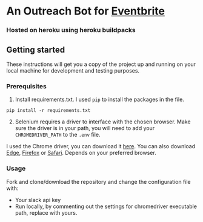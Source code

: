 # An Outreach Bot for [Eventbrite](eventbrite.com)

### Hosted on heroku using heroku buildpacks

## Getting started

These instructions will get you a copy of the project up and running on your local machine for development and testing purposes.

### Prerequisites

1. Install requirements.txt. I used `pip` to install the packages in the file.

`pip install -r requirements.txt`

2. Selenium requires a driver to interface with the chosen browser. Make sure the driver is in your path, you will need to add your `CHROMEDRIVER_PATH` to the `.env` file.

I used the Chrome driver, you can download it [here](https://sites.google.com/chromium.org/driver/). You can also download [Edge](https://developer.microsoft.com/en-us/microsoft-edge/tools/webdriver/), [Firefox](https://github.com/mozilla/geckodriver/releases) or [Safari](https://webkit.org/blog/6900/webdriver-support-in-safari-10/). Depends on your preferred browser.

### Usage

Fork and clone/download the repository and change the configuration file with:

* Your slack api key
* Run locally, by commenting out the settings for chromedriver executable path, replace with yours.